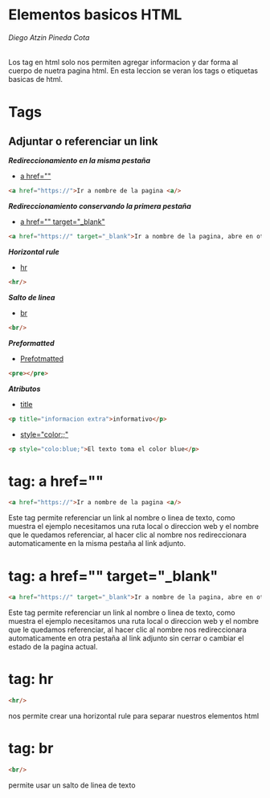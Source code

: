 # Elementos basicos HTML
###### Diego Atzin Pineda Cota

Los tag en html solo nos permiten agregar informacion y dar forma al cuerpo de nuetra pagina html.
En esta leccion se veran los tags o etiquetas basicas de html.

# Tags

## Adjuntar o referenciar un link
***Redireccionamiento en la misma pestaña***
- [a href=""](https://github.com/smars1/Re-Start/tree/main/Universidad%20Desarrollo%20Web/Html/Leccion_2#tag-a-href)
```html
<a href="https://">Ir a nombre de la pagina <a/>
```

***Redireccionamiento conservando la primera pestaña***
- [a href="" target="_blank"](https://github.com/smars1/Re-Start/edit/main/Universidad%20Desarrollo%20Web/Html/Leccion_2#tag-a-href-target_blank)
```html
<a href="https://" target="_blank">Ir a nombre de la pagina, abre en otra pestaña <a/>
```

***Horizontal rule***
- [hr](https://github.com/smars1/Re-Start/edit/main/Universidad%20Desarrollo%20Web/Html/Leccion_2#tag-hr)
```html
<hr/> 
```

***Salto de linea***
- [br](https://github.com/smars1/Re-Start/edit/main/Universidad%20Desarrollo%20Web/Html/Leccion_2#tag-br)
```html
<br/>
```
***Preformatted***
- [Prefotmatted]()
```html
<pre></pre>
```

***Atributos***
- [title]()
```html
<p title="informacion extra">informativo</p>
```
- [style="color:;"]()
```html
<p style="colo:blue;">El texto toma el color blue</p>
```



# tag: a href=""
```html
<a href="https://">Ir a nombre de la pagina <a/>
```
Este tag permite referenciar un link al nombre o linea de texto, como muestra el ejemplo necesitamos una ruta local o direccion web y el nombre que le quedamos referenciar, al hacer clic al nombre nos redireccionara automaticamente en la misma pestaña al link adjunto.

# tag: a href="" target="_blank"
```html
<a href="https://" target="_blank">Ir a nombre de la pagina, abre en otra pestaña <a/>
```
Este tag permite referenciar un link al nombre o linea de texto, como muestra el ejemplo necesitamos una ruta local o direccion web y el nombre que le quedamos referenciar, al hacer clic al nombre nos redireccionara automaticamente en otra pestaña al link adjunto sin cerrar o cambiar el estado de la pagina actual.

# tag: hr
```html
<hr/> 
```
nos permite crear una horizontal rule para separar nuestros elementos html 

# tag: br
```html
<br/>
```
permite usar un salto de linea de texto


